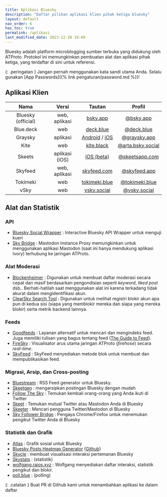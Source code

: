 ```yaml
---
title: Aplikasi Bluesky
description: "Daftar pilihan aplikasi klien pihak ketiga bluesky"
layout: default
nav_order: 6
has_toc: true
permalink: /aplikasi
last_modified_date: 2023-12-28 19:09
---
```


Bluesky adalah platform microblogging sumber terbuka yang didukung oleh ATProto. Protokol ini memungkinkan pembuatan alat dan aplikasi pihak ketiga, yang terdaftar di sini untuk referensi.

{: .peringatan }
Jangan pernah menggunakan kata sandi utama Anda. Selalu gunakan [App Passwords]({% link pengaturan/password.md %})!

## Aplikasi Klien

| Nama | Versi | Tautan | Profil |
|:---:|:---:|:---:|:---:|
| Bluesky (official) | web, aplikasi | [bsky.app](https://bsky.app)  | [@bsky.app](https://bsky.app/profile/bsky.app) |
| Blue.deck | web | [deck.blue](deck.blue)  | [@deck.blue](https://bsky.app/profile/deck.blue) |
| Graysky | aplikasi | [Android](https://play.google.com/store/apps/details?id=dev.mozzius.graysky&pcampaignid=pcampaignidMKT-Other-global-all-co-prtnr-py-PartBadge-Mar2515-1) / [iOS](https://apps.apple.com/gb/app/graysky/id6448234181) | [@graysky.app](https://bsky.app/profile/graysky.app)
| Kite | web | [kite.black](https://kite.black) | [@arta.bsky.social](https://bsky.app/profile/arta.bsky.social) |
| Skeets | aplikasi (iOS) | [iOS (beta)](https://testflight.apple.com/join/B4oUcGn2) | [@skeetsapp.com](https://bsky.app/profile/skeetsapp.com)
| Skyfeed | web, aplikasi | [skyfeed.com](skyfeed.com) | [@skyfeed.app](https://bsky.app/profile/skyfeed.app)
| Tokimeki | web | [tokimeki.blue](https://tokimeki.blue) | [@tokimeki.blue](https://bsky.app/profile/tokimeki.blue)
| vSky | web | [vsky.social](https://www.vsky.social/) | [@vsky.social](https://bsky.app/profile/vsky.social)

## Alat dan Statistik

### API
* [Bluesky Social Wrapper](https://blue.amazingca.dev/) : Interactive Bluesky API Wrapper untuk menguji kueri
* [Sky Bridge](https://skybridge.fly.dev/) : Mastodon Instance Proxy memungkinkan untuk menggunakan aplikasi Mastodon (saat ini hanya mendukung aplikasi Ivory) terhubung ke jaringan ATProto.

### Alat Moderasi
* [Blockenheimer](https://blockenheimer.click/) : Digunakan untuk membuat daftar moderasi secara cepat dan masif berdasarkan pengondisian seperti *keyword*, *liked post* dsb.. Berhati-hatilah saat menggunakan alat ini karena terkadang tidak akurat dalam mengidentifikasi akun.
* [ClearSky Search Tool](https://bsky.thieflord.dev/) : Digunakan untuk melihat registri blokir akun apa pun di kedua sisi (siapa yang memblokir mereka dan siapa yang mereka blokir) serta metrik backend lainnya.

### Feeds
* [Goodfeeds](https://goodfeeds.co/) : Layanan alternatif untuk mencari dan mengindeks feed. Juga memiliki tulisan yang bagus tentang feed ([The Guide to Feed](https://goodfeeds.co/the-guide)).
* [FireSky](https://firesky.tv/) : Visualisator arus utama jaringan ATProto (*firehose*) secara *real-time*.
* [SkyFeed](https://skyfeed.app/) : SkyFeed menyediakan metode blok untuk membuat dan mempublikasikan feed.

### Migrasi, Arsip, dan Cross-posting

* [Bluestream](https://bluestream.deno.dev) : RSS Feed generator untuk Bluesky.
* [Skeetgen](https://mary-ext.github.io/skeetgen/) : mengarsipkan postingan Bluesky dengan mudah
* [Follow The Sky](https://gggdomi.github.io/follow-the-sky/) : Temukan kembali orang-orang yang Anda ikuti di Twitter
* [Skeet](https://skeet.labnotes.org/) : Temukan mutual Twitter atau Mastodon Anda di Bluesky
* [Skeeter](https://skeeter.streamlit.app/) : Mencari pengguna Twitter/Mastodon di Bluesky
* [Sky Follower Bridge](https://github.com/kawamataryo/sky-follower-bridge) : Pengaya Chrome/Firefox untuk menemukan pengikut Twitter Anda di Bluesky

### Statistik dan Grafik
* [Atlas](https://bsky.jazco.dev) : Grafik sosial untuk Bluesky
* [Bluesky Posts Heatmap Generator](https://bluesky-heatmap.fly.dev/) ([Github](https://github.com/aliceisjustplaying/bluesky-heatmap))
* [Skycle](https://skycle.app/) : membuat visualisasi interaksi pertemanan Bluesky
* [Skystats](https://skystats.social/) : (statistik)
* [wolfgang.raios.xyz](https://wolfgang.raios.xyz) : Wolfgang menyediakan daftar interaksi, statistik pengikut dan blokir.
* [poll.blue](https://poll.blue) : (polling)

{: .catatan }
Buat PR di Github kami untuk menambahkan aplikasi ke dalam daftar